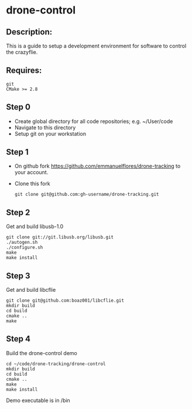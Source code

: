 # drone-control

## Description:
This is a guide to setup a development environment for software to control the crazyflie.

## Requires:
    git
    CMake >= 2.8

## Step 0
- Create global directory for all code repositories; e.g. ~/User/code
- Navigate to this directory
- Setup git on your workstation

## Step 1
- On github fork https://github.com/emmanuelflores/drone-tracking to your account.
- Clone this fork

  ```
  git clone git@github.com:gh-username/drone-tracking.git
  ```

## Step 2
Get and build libusb-1.0

    git clone git://git.libusb.org/libusb.git
    ./autogen.sh
    ./configure.sh
    make
    make install

## Step 3
Get and build libcflie

    git clone git@github.com:boaz001/libcflie.git
    mkdir build
    cd build
    cmake ..
    make

## Step 4
Build the drone-control demo

    cd ~/code/drone-tracking/drone-control
    mkdir build
    cd build
    cmake ..
    make
    make install

Demo executable is in /bin

